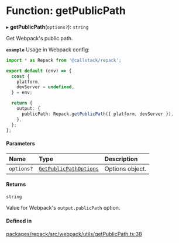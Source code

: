 # Function: getPublicPath

▸ **getPublicPath**(`options?`): `string`

Get Webpack's public path.

**`example`** Usage in Webpack config:
```ts
import * as Repack from '@callstack/repack';

export default (env) => {
  const {
    platform,
    devServer = undefined,
  } = env;

  return {
    output: {
      publicPath: Repack.getPublicPath({ platform, devServer }),
    },
  };
};
```

#### Parameters

| Name | Type | Description |
| :------ | :------ | :------ |
| `options?` | [`GetPublicPathOptions`](../interfaces/GetPublicPathOptions.md) | Options object. |

#### Returns

`string`

Value for Webpack's `output.publicPath` option.

#### Defined in

[packages/repack/src/webpack/utils/getPublicPath.ts:38](https://github.com/callstack/repack/blob/1d9a1bb/packages/repack/src/webpack/utils/getPublicPath.ts#L38)
